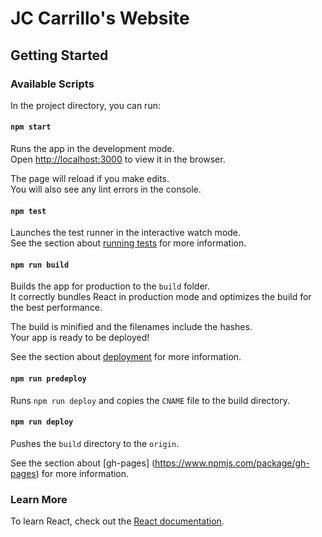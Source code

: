 # JC Carrillo's Website

## Getting Started

### Available Scripts

In the project directory, you can run:

#### `npm start`

Runs the app in the development mode.\
Open [http://localhost:3000](http://localhost:3000) to view it in the browser.

The page will reload if you make edits.\
You will also see any lint errors in the console.

#### `npm test`

Launches the test runner in the interactive watch mode.\
See the section about [running tests](https://facebook.github.io/create-react-app/docs/running-tests) for more information.

#### `npm run build`

Builds the app for production to the `build` folder.\
It correctly bundles React in production mode and optimizes the build for the best performance.

The build is minified and the filenames include the hashes.\
Your app is ready to be deployed!

See the section about [deployment](https://facebook.github.io/create-react-app/docs/deployment) for more information.

#### `npm run predeploy`

Runs `npm run deploy` and copies the `CNAME` file to the build directory.

#### `npm run deploy`

Pushes the `build` directory to the `origin`.

See the section about [gh-pages] (https://www.npmjs.com/package/gh-pages) for more information.

### Learn More

To learn React, check out the [React documentation](https://reactjs.org/).
